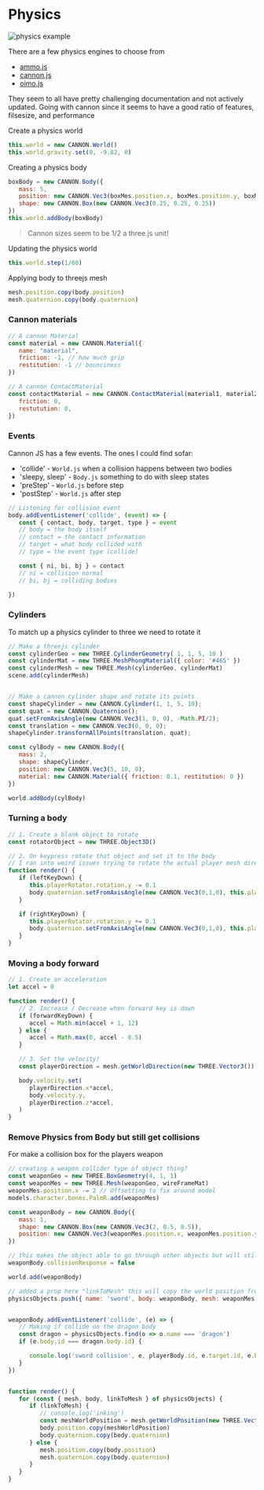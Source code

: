 # Physics
![physics example](./images/physics-random.gif)

There are a few physics engines to choose from
- [ammo.js](https://github.com/kripken/ammo.js/)
- [cannon.js](https://schteppe.github.io/cannon.js/)
- [oimo.js](http://lo-th.github.io/Oimo.js/index.html#basic)

They seem to all have pretty challenging documentation and not actively updated. Going with cannon since it seems to have a good ratio of features, filsesize, and performance


Create a physics world
```js
this.world = new CANNON.World()
this.world.gravity.set(0, -9.82, 0)
```

Creating a physics body
```js
boxBody = new CANNON.Body({
   mass: 5,
   position: new CANNON.Vec3(boxMes.position.x, boxMes.position.y, boxMes.position.z),
   shape: new CANNON.Box(new CANNON.Vec3(0.25, 0.25, 0.25))
})
this.world.addBody(boxBody)
```

> Cannon sizes seem to be 1/2 a three.js unit!

Updating the physics world
```js
this.world.step(1/60)
```

Applying body to threejs mesh
```js
mesh.position.copy(body.position)
mesh.quaternion.copy(body.quaternion)
```

### Cannon materials
```js
// A cannon Material
const material = new CANNON.Material({
   name: "material",
   friction: -1, // how much grip
   restitution: -1 // bounciness
})

// A cannon ContactMaterial
const contactMaterial = new CANNON.ContactMaterial(material1, material2, {
   friction: 0,
   restutution: 0,
})
```

### Events
Cannon JS has a few events. The ones I could find sofar:

- 'collide' - `World.js` when a collision happens between two bodies
- 'sleepy, sleep' - `Body.js` something to do with sleep states
- 'preStep' - `World.js` before step
- 'postStep' - `World.js` after step

```js
// Listening for collision event
body.addEventListener('collide', (event) => {
   const { contact, body, target, type } = event
   // body = the body itself
   // contact = the contact information
   // target = what body collided with
   // type = the event type (collide)

   const { ni, bi, bj } = contact
   // ni = collision normal
   // bi, bj = colliding bodies

})
```


### Cylinders
To match up a physics cylinder to three we need to rotate it
```js
// Make a threejs cylinder
const cylinderGeo = new THREE.CylinderGeometry( 1, 1, 5, 10 )
const cylinderMat = new THREE.MeshPhongMaterial({ color: '#465' })
const cylinderMesh = new THREE.Mesh(cylinderGeo, cylinderMat)
scene.add(cylinderMesh)


// Make a cannon cylinder shape and rotate its points
const shapeCylinder = new CANNON.Cylinder(1, 1, 5, 10);
const quat = new CANNON.Quaternion();
quat.setFromAxisAngle(new CANNON.Vec3(1, 0, 0), -Math.PI/2);
const translation = new CANNON.Vec3(0, 0, 0);
shapeCylinder.transformAllPoints(translation, quat);

const cylBody = new CANNON.Body({
   mass: 2,
   shape: shapeCylinder,
   position: new CANNON.Vec3(5, 10, 0),
   material: new CANNON.Material({ friction: 0.1, restitution: 0 })
})

world.addBody(cylBody)
```


### Turning a body
```js
// 1. Create a blank object to rotate
const rotatorObject = new THREE.Object3D()

// 2. On keypress rotate that object and set it to the body
// I ran into weird issues trying to rotate the actual player mesh directly
function render() {
   if (leftKeyDown) {
      this.playerRotator.rotation.y -= 0.1
      body.quaternion.setFromAxisAngle(new CANNON.Vec3(0,1,0), this.playerRotator.rotation.y);
   }

   if (rightKeyDown) {
      this.playerRotator.rotation.y += 0.1
      body.quaternion.setFromAxisAngle(new CANNON.Vec3(0,1,0), this.playerRotator.rotation.y);
   }
}
```

### Moving a body forward
```js
// 1. Create an acceleration
let accel = 0

function render() {
   // 2. Increase / Decrease when forward key is down
   if (forwardKeyDown) {
      accel = Math.min(accel + 1, 12)
   } else {
      accel = Math.max(0, accel - 0.5)
   }

   // 3. Set the velocity!
   const playerDirection = mesh.getWorldDirection(new THREE.Vector3())

   body.velocity.set(
      playerDirection.x*accel,
      body.velocity.y,
      playerDirection.z*accel,
   )
}
```


### Remove Physics from Body but still get collisions
For make a collision box for the players weapon
```js
// creating a weapon collider type of object thing?
const weaponGeo = new THREE.BoxGeometry(4, 1, 1)
const weaponMes = new THREE.Mesh(weaponGeo, wireFrameMat)
weaponMes.position.x -= 2 // Offsetting to fix around model
models.character.bones.PalmR.add(weaponMes)

const weaponBody = new CANNON.Body({
   mass: 1,
   shape: new CANNON.Box(new CANNON.Vec3(2, 0.5, 0.5)),
   position: new CANNON.Vec3(weaponMes.position.x, weaponMes.position.y, weaponMes.position.z),
})

// this makes the object able to go through other objects but will still return collide event!
weaponBody.collisionResponse = false

world.add(weaponBody)

// added a prop here "linkToMesh" this will copy the world position from mesh to body
physicsObjects.push({ name: 'sword', body: weaponBody, mesh: weaponMes, linkToMesh: true })


weaponBody.addEventListener('collide', (e) => {
   // Making if collide on the dragon body
   const dragon = physicsObjects.find(o => o.name === 'dragon')
   if (e.body.id === dragon.body.id) {

      console.log('sword collision', e, playerBody.id, e.target.id, e.body.id)
   }
})


function render() {
   for (const { mesh, body, linkToMesh } of physicsObjects) {
      if (linkToMesh) {
         // console.log('inking')
         const meshWorldPosition = mesh.getWorldPosition(new THREE.Vector3())
         body.position.copy(meshWorldPosition)
         body.quaternion.copy(body.quaternion)
      } else {
         mesh.position.copy(body.position)
         mesh.quaternion.copy(body.quaternion)
      }
   }
}

```
